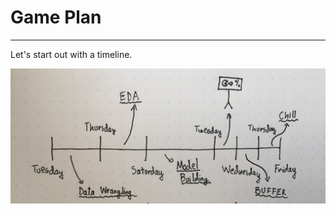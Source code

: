 # Game Plan
___

Let's start out with a timeline.

![alt text](https://github.com/ExSidius/KaggleWestNile/blob/master/imgs/FullSizeRender.jpg "I hope this is legible")
